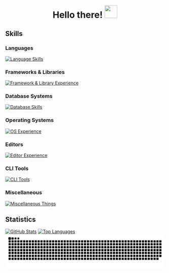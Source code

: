 <h1 align="center">Hello there! <img src="https://raw.githubusercontent.com/MartinHeinz/MartinHeinz/master/wave.gif" width="40" height="40"></h1>

## Skills

### Languages

[![Language Skills](https://skillicons.dev/icons?i=rust,cs,go,java,c,python,lua,cpp,bash,haskell,ts,js,html,css,gradle,maven,md&perline=5)](https://asmussen.tech)

### Frameworks & Libraries

[![Framework & Library Experience](https://skillicons.dev/icons?i=dotnet,svelte,tailwindcss,opencv,bevy,gtk,yew,spring&perline=3)](https://asmussen.tech)

### Database Systems

[![Database Skills](https://skillicons.dev/icons?i=postgres,mysql,redis,sqlite,mongo)](https://asmussen.tech)

### Operating Systems

[![OS Experience](https://skillicons.dev/icons?i=nix,arch,windows,debian,kali,ubuntu,mint&perline=4)](https://asmussen.tech)

### Editors

[![Editor Experience](https://skillicons.dev/icons?i=neovim,vim,idea,rider,vscode,pycharm,androidstudio,obsidian,visualstudio,eclipse&perline=4)](https://asmussen.tech)

### CLI Tools

[![CLI Tools](https://skillicons.dev/icons?i=bash,git,docker,less,npm,kubernetes,kafka,cmake,powershell&perline=4)](https://asmussen.tech)

### Miscellaneous

[![Miscellaneous Things](https://skillicons.dev/icons?i=linux,arduino,godot,unity,aws,azure,cloudflare,nodejs,bun,figma,github,githubactions,gitlab,regex,svg,postman&perline=5)](https://asmussen.tech)

## Statistics

[![GitHub Stats](https://github-readme-stats.vercel.app/api?username=BastianAsmussen&show_icons=true&theme=catppuccin_mocha&include_all_commits=true&count_private=true&hide_border=true)](https://github.com/BastianAsmussen?tab=repositories)
[![Top Languages](https://github-readme-stats.vercel.app/api/top-langs/?username=BastianAsmussen&theme=catppuccin_mocha&layout=compact&include_all_commits=true&hide_border=true)](https://github.com/BastianAsmussen?tab=repositories)  
[![Snake Animation](https://raw.githubusercontent.com/BastianAsmussen/BastianAsmussen/output/snake.svg)](https://github.com/BastianAsmussen?tab=repositories)

